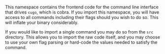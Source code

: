 This namespace contains the frontend code for the command line interface
that drives `cugo`, which is cobra. If you import this namespace, you
will have access to all commands including their flags should you wish to
do so. This will inflate your binary considerably.

If you would like to import a single command you may do so from the `src`
directory. This allows you to import the raw code itself, and you may
choose to use your own flag parsing or hard-code the values needed to
satisfy the command.
